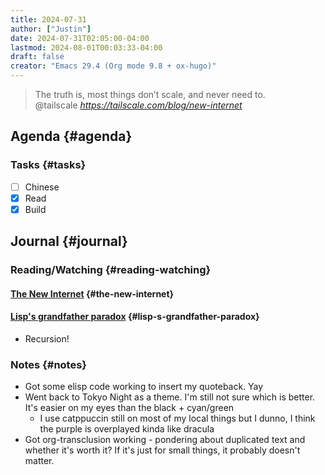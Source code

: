 ```yaml
---
title: 2024-07-31
author: ["Justin"]
date: 2024-07-31T02:05:00-04:00
lastmod: 2024-08-01T00:03:33-04:00
draft: false
creator: "Emacs 29.4 (Org mode 9.8 + ox-hugo)"
---
```


<div class="org-indent">

<blockquote class="quoteback" darkmode="" data-title="The New Internet" data-author="@tailscale" cite="https://tailscale.com/blog/new-internet">
The truth is, most things don’t scale, and never need to.
<footer>@tailscale<cite> <a href="https://tailscale.com/blog/new-internet">https://tailscale.com/blog/new-internet</a></cite></footer>
</blockquote>
</div>

<div class="outline-1 jvc">

## Agenda {#agenda}

<div class="outline-2 jvc">

### Tasks {#tasks}

-   [ ] Chinese
-   [X] Read
-   [X] Build

</div>

</div>

<div class="outline-1 jvc">

## Journal {#journal}

<div class="outline-2 jvc">

### Reading/Watching {#reading-watching}

<div class="outline-3 jvc">

#### [The New Internet](https://tailscale.com/blog/new-internet) {#the-new-internet}


</div>

<div class="outline-3 jvc">

#### [Lisp's grandfather paradox](https://danielsz.github.io/20240718T060528--lisps-grandfather-paradox__clojure_lisp_scheme.html) {#lisp-s-grandfather-paradox}

-   Recursion!

</div>

</div>

<div class="outline-2 jvc">

### Notes {#notes}

-   Got some elisp code working to insert my quoteback. Yay
-   Went back to Tokyo Night as a theme. I'm still not sure which is better. It's
    easier on my eyes than the black + cyan/green
    -   I use catppuccin still on most of my local things but I dunno, I think the
        purple is overplayed kinda like dracula
-   Got org-transclusion working - pondering about duplicated text and whether
    it's worth it? If it's just for small things, it probably doesn't matter.

</div>

</div>
